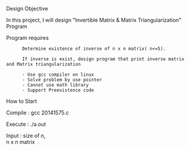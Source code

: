 Design Objective
  
  In this project, I will design "Invertible Matrix & Matrix Triangularization" Program
  
  Program requires 
         
          Determine existence of inverse of n x n matrix( n<=5).
          
          If inverse is exist, design program that print inverse matrix and Matrix triangularization
          
          - Use gcc compiler on linux
          - Solve problem by use pointer
          - Cannot use math library
          - Support Preexistence code
 
 How to Start
 
   Compile : gcc 20141575.c
   
   Execute : ./a.out
   
   Input : size of n,  
           n x n matrix
